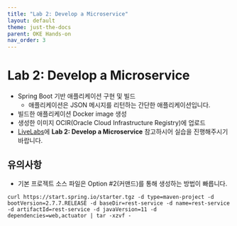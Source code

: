 ```yaml
---
title: "Lab 2: Develop a Microservice"
layout: default
theme: just-the-docs
parent: OKE Hands-on
nav_order: 3
---
```



# Lab 2: Develop a Microservice
- Spring Boot 기반 애플리케이션 구현 및 빌드
    - 애플리케이션은 JSON 메시지를 리턴하는 간단한 애플리케이션입니다.
- 빌드한 애플리케이션 Docker image 생성
- 생성한 이미지 OCIR(Oracle Cloud Infrastructure Registry)에 업로드
- [LiveLabs](https://apexapps.oracle.com/pls/apex/r/dbpm/livelabs/run-workshop?p210_wid=3206&p210_wec=&session=4354810289205)에 **Lab 2: Develop a Microservice** 참고하시어 실습을 진행해주시기바랍니다.

## 유의사항
- 기본 프로젝트 소스 파일은 Option #2(커맨드)를 통해 생성하는 방법이 빠릅니다.
```
curl https://start.spring.io/starter.tgz -d type=maven-project -d bootVersion=2.7.7.RELEASE -d baseDir=rest-service -d name=rest-service -d artifactId=rest-service -d javaVersion=11 -d dependencies=web,actuator | tar -xzvf -
```
